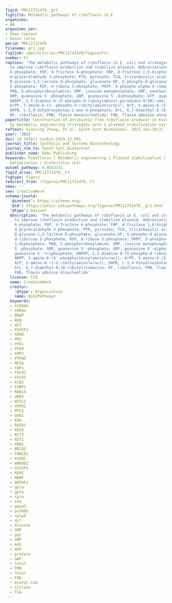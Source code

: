 ```yaml
---
figid: PMC11731478__gr1
figtitle: Metabolic pathways of riboflavin in E
organisms:
- NA
organisms_ner:
- Homo sapiens
- Danio rerio
pmcid: PMC11731478
filename: gr1.jpg
figlink: /pmc/articles/PMC11731478/figure/F1/
number: F1
caption: 'The metabolic pathways of riboflavin in E. coli and strategies employed
  to improve riboflavin production and stabilize plasmid. Abbreviations: G6P, d-glucose
  6-phosphate; F6P, d-fructose 6-phosphate; FBP, d-fructose 1,6-bisphosphate; GAP,
  d-glyceraldehyde 3-phosphate; PYR, pyruvate; TCA, tricarboxylic acid cycle; 6-Pgdl,
  D-glucono-1,5-lactone 6-phosphate; gluconate-6P, 6-phospho-d-gluconate; Ru5P, d-ribulose
  5-phosphate; R5P, d-ribose 5-phosphate; PRPP, 5-phospho-alpha-d-ribose 1-diphosphate;
  PRA, 5-phosphoribosylamine; IMP, inosine monophosphate; XMP, xanthosine 5′-phosphate;
  GMP, guanosine 5′-phosphate; GDP, guanosine 5′-diphosphate; GTP, guanosine 5′-triphosphate;
  DARPP, 2,5-diamino-6-(5-phospho-d-ribosylamino)-pyrimidin-4(3H)-one; ARPP, 5-amino-6-(5′-phosphoribosylamino)uracil;
  ArPP, 5-amino-6-(5′-phospho-d-ribitylamino)uracil; ArP, 5-amino-6-(1-d-ribitylamino)uracil;
  DHPB, L-3,4-dihydroxybutan-2-one 4-phosphate; DrL, 6,7-dimethyl-8-(D-ribityl)lumazine;
  RF, riboflavin; FMN, flavin mononucleotide; FAD, flavin adenine dinucleotide'
papertitle: Construction of antibiotic-free riboflavin producer in Escherichia coli
  by metabolic engineering strategies with a plasmid stabilization system
reftext: Xiaoling Zhang, et al. Synth Syst Biotechnol. 2025 Jun;10(2).
year: '2025'
doi: 10.1016/j.synbio.2024.12.001
journal_title: Synthetic and Systems Biotechnology
journal_nlm_ta: Synth Syst Biotechnol
publisher_name: KeAi Publishing
keywords: Riboflavin | Metabolic engineering | Plasmid stabilization | Fermentation
  optimization | Escherichia coli
automl_pathway: 0.9263331
figid_alias: PMC11731478__F1
figtype: Figure
redirect_from: /figures/PMC11731478__F1
ndex: ''
seo: CreativeWork
schema-jsonld:
  '@context': https://schema.org/
  '@id': https://pfocr.wikipathways.org/figures/PMC11731478__gr1.html
  '@type': Dataset
  description: 'The metabolic pathways of riboflavin in E. coli and strategies employed
    to improve riboflavin production and stabilize plasmid. Abbreviations: G6P, d-glucose
    6-phosphate; F6P, d-fructose 6-phosphate; FBP, d-fructose 1,6-bisphosphate; GAP,
    d-glyceraldehyde 3-phosphate; PYR, pyruvate; TCA, tricarboxylic acid cycle; 6-Pgdl,
    D-glucono-1,5-lactone 6-phosphate; gluconate-6P, 6-phospho-d-gluconate; Ru5P,
    d-ribulose 5-phosphate; R5P, d-ribose 5-phosphate; PRPP, 5-phospho-alpha-d-ribose
    1-diphosphate; PRA, 5-phosphoribosylamine; IMP, inosine monophosphate; XMP, xanthosine
    5′-phosphate; GMP, guanosine 5′-phosphate; GDP, guanosine 5′-diphosphate; GTP,
    guanosine 5′-triphosphate; DARPP, 2,5-diamino-6-(5-phospho-d-ribosylamino)-pyrimidin-4(3H)-one;
    ARPP, 5-amino-6-(5′-phosphoribosylamino)uracil; ArPP, 5-amino-6-(5′-phospho-d-ribitylamino)uracil;
    ArP, 5-amino-6-(1-d-ribitylamino)uracil; DHPB, L-3,4-dihydroxybutan-2-one 4-phosphate;
    DrL, 6,7-dimethyl-8-(D-ribityl)lumazine; RF, riboflavin; FMN, flavin mononucleotide;
    FAD, flavin adenine dinucleotide'
  license: CC0
  name: CreativeWork
  creator:
    '@type': Organization
    name: WikiPathways
  keywords:
  - S100A6
  - IMPA1
  - BRAP
  - BGN
  - GPI
  - PGPEP1
  - SDHD
  - PRS
  - PFKL
  - PFKM
  - EMP2
  - PTPN5
  - RPIA
  - FBP1
  - FOLR1
  - FOLR2
  - ECB2
  - FUBP1
  - RAB14
  - UBR5
  - NT5C2
  - CMPK2
  - MTG1
  - GUK1
  - EDA
  - RASA1
  - RGS6
  - RIT2
  - RIT1
  - FMN1
  - BRCA2
  - FANCD2
  - PSEN1
  - ANKRD2
  - CRISP1
  - RERE
  - MANF
  - ARFRP1
  - gpia
  - gpib
  - rpia
  - eda
  - gap43
  - puf60b
  - rplp0
  - drl
  - Glucose
  - IMP
  - pgi
  - XMP
  - edd
  - GDP
  - protein
  - GAP
  - toxin
  - FMN
  - Toxin
  - FAD
  - Acetyl-CoA
  - Citrate
  - TCA
---
```

